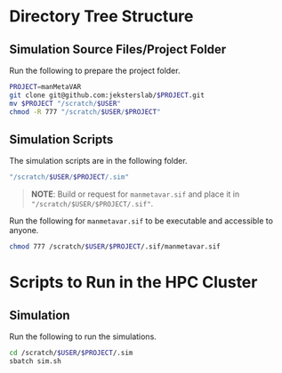 # Directory Tree Structure

## Simulation Source Files/Project Folder

Run the following to prepare the project folder.

```bash
PROJECT=manMetaVAR
git clone git@github.com:jeksterslab/$PROJECT.git
mv $PROJECT "/scratch/$USER"
chmod -R 777 "/scratch/$USER/$PROJECT"
```

## Simulation Scripts

The simulation scripts are in the following folder.

```bash
"/scratch/$USER/$PROJECT/.sim"
```

> **NOTE**: Build or request for `manmetavar.sif` and place it in `"/scratch/$USER/$PROJECT/.sif"`.

[comment]: <> (The manmetavar.sif used is in https://osf.io/u7gha/)

Run the following for `manmetavar.sif` to be executable and accessible to anyone.

```bash
chmod 777 /scratch/$USER/$PROJECT/.sif/manmetavar.sif
```

# Scripts to Run in the HPC Cluster

## Simulation

Run the following to run the simulations.

```bash
cd /scratch/$USER/$PROJECT/.sim
sbatch sim.sh
```
